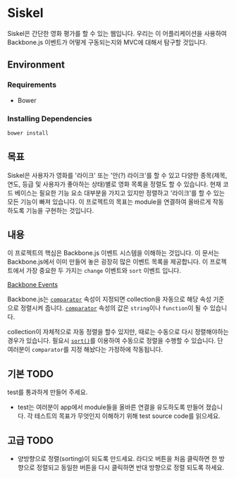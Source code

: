 # Siskel

Siskel은 간단한 영화 평가를 할 수 있는 웹입니다. 우리는 이 어플리케이션을 사용하여 Backbone.js 이벤트가 어떻게 구동되는지와 MVC에 대해서 탐구할 것입니다.

## Environment

### Requirements

  - Bower

### Installing Dependencies

```bash
bower install
```

## 목표

Siskel은 사용자가 영화를 '라이크' 또는 '안(?) 라이크'를 할 수 있고 다양한 종목(제목, 연도, 등급 및 사용자가 좋아하는 상태)별로 영화 목록을 정렬도 할 수 있습니다. 현재 코드 베이스는 필요한 기능 요소 대부분을 가지고 있지만 정렬하고 '라이크'를 할 수 있는 모든 기능이 빠져 있습니다. 이 프로젝트의 목표는 module을 연결하여 올바르게 작동하도록 기능을 구현하는 것입니다.

## 내용
이 프로젝트의 핵심은 Backbone.js 이벤트 시스템을 이해하는 것입니다. 이 문서는 Backbone.js에서 이미 만들어 놓은 굉장히 많은 이벤트 목록을 제공합니다. 이 프로젝트에서 가장 중요한 두 가지는 `change` 이벤트와 `sort` 이벤트 입니다.

[Backbone Events](http://backbonejs.org/#Events-catalog)

Backbone.js는 [`comparator`](http://backbonejs.org/#Collection-comparator) 속성이 지정되면 collection을 자동으로 해당 속성 기준으로 정렬시켜 줍니다. [`comparator`](http://backbonejs.org/#Collection-comparator) 속성의 값은 `string`이나 `function`이 될 수 있습니다.

collection이 자체적으로 자동 정렬을 할수 있지만, 때로는 수동으로 다시 정렬해야하는 경우가 있습니다. 필요시 [`sort()`](http://backbonejs.org/#Collection-sort)를 이용하여 수동으로 정렬을 수행할 수 있습니다. 단 여러분이 `comparator`를 지정 해놨다는 가정하에 작동됩니다.

## 기본 TODO

test를 통과하게 만들어 주세요.

- test는 여러분이 app에서 module들을 올바른 연결을 유도하도록 만들어 졌습니다. 각 테스트의 목표가 무엇인지 이해하기 위해 test source code를 읽으세요.

## 고급 TODO

- 양방향으로 정렬(sorting)이 되도록 만드세요. 라디오 버튼을 처음 클릭하면 한 방향으로 정렬되고 동일한 버튼을 다시 클릭하면 반대 방향으로 정렬 되도록 하세요.
